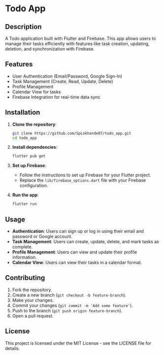 # Todo App

## Description
A Todo application built with Flutter and Firebase. This app allows users to manage their tasks efficiently with features like task creation, updating, deletion, and synchronization with Firebase.

## Features
- User Authentication (Email/Password, Google Sign-In)
- Task Management (Create, Read, Update, Delete)
- Profile Management
- Calendar View for tasks
- Firebase Integration for real-time data sync

## Installation
1. **Clone the repository**:
    ```bash
    git clone https://github.com/SpLokhande07/todo_app.git
    cd todo_app
    ```

2. **Install dependencies**:
    ```bash
    flutter pub get
    ```

3. **Set up Firebase**:
    - Follow the instructions to set up Firebase for your Flutter project.
    - Replace the `lib/firebase_options.dart` file with your Firebase configuration.

4. **Run the app**:
    ```bash
    flutter run
    ```

## Usage
- **Authentication**: Users can sign up or log in using their email and password or Google account.
- **Task Management**: Users can create, update, delete, and mark tasks as complete.
- **Profile Management**: Users can view and update their profile information.
- **Calendar View**: Users can view their tasks in a calendar format.

## Contributing
1. Fork the repository.
2. Create a new branch (`git checkout -b feature-branch`).
3. Make your changes.
4. Commit your changes (`git commit -m 'Add some feature'`).
5. Push to the branch (`git push origin feature-branch`).
6. Open a pull request.

## License
This project is licensed under the MIT License - see the LICENSE file for details.
